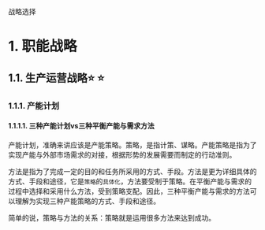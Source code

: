 战略选择

# 1. 职能战略

## 1.1. 生产运营战略:star: :star: 

### 1.1.1. 产能计划

#### 1.1.1.1. 三种产能计划vs三种平衡产能与需求方法

产能计划，准确来讲应该是产能策略。策略，是指计策、谋略。产能策略是指为了实现产能与外部市场需求的对接，根据形势的发展需要而制定的行动准则。

方法是指为了完成一定的目的和任务所采用的方式、手段。方法是更为详细具体的方式、手段和途径，它是`策略`的`具体化`，方法要受制于策略。在平衡产能与需求的过程中选择和采用什么方法，受到策略支配。因此，三种平衡产能与需求的方法可以理解为实现三种产能策略的方式、手段和途径。

简单的说，策略与方法的关系：策略就是运用很多方法来达到成功。
